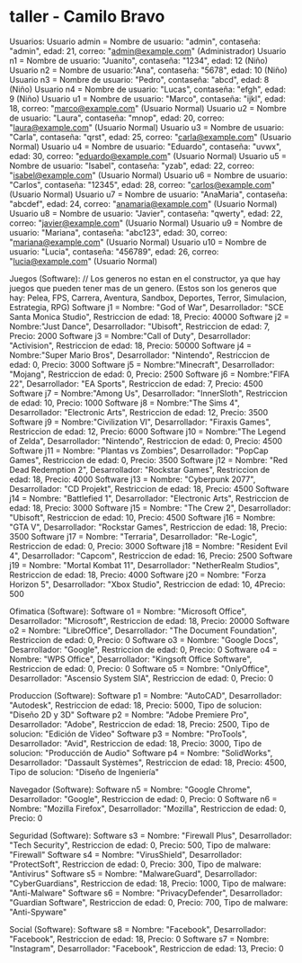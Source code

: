 # taller - Camilo Bravo

Usuarios:
Usuario admin = Nombre de usuario: "admin", contaseña: "admin", edad: 21, correo: "admin@example.com" (Administrador)
Usuario n1 = Nombre de usuario: "Juanito", contaseña: "1234", edad: 12 (Niño)
Usuario n2 = Nombre de usuario:"Ana", contaseña: "5678", edad: 10 (Niño)
Usuario n3 = Nombre de usuario: "Pedro", contaseña: "abcd", edad: 8 (Niño)
Usuario n4 = Nombre de usuario: "Lucas", contaseña: "efgh", edad: 9 (Niño)
Usuario u1 = Nombre de usuario: "Marco", contaseña: "ijkl", edad: 18, correo: "marco@example.com" (Usuario Normal)
Usuario u2 = Nombre de usuario: "Laura", contaseña: "mnop", edad: 20, correo: "laura@example.com" (Usuario Normal)
Usuario u3 = Nombre de usuario: "Carla", contaseña: "qrst", edad: 25, correo: "carla@example.com" (Usuario Normal)
Usuario u4 = Nombre de usuario: "Eduardo", contaseña: "uvwx", edad: 30, correo: "eduardo@example.com" (Usuario Normal)
Usuario u5 = Nombre de usuario: "Isabel", contaseña: "yzab", edad: 22, correo: "isabel@example.com" (Usuario Normal)
Usuario u6 = Nombre de usuario: "Carlos", contaseña: "12345", edad: 28, correo: "carlos@example.com" (Usuario Normal)
Usuario u7 = Nombre de usuario: "AnaMaria", contaseña: "abcdef", edad: 24, correo: "anamaria@example.com" (Usuario Normal)
Usuario u8 = Nombre de usuario: "Javier", contaseña: "qwerty", edad: 22, correo: "javier@example.com" (Usuario Normal)
Usuario u9 = Nombre de usuario: "Mariana", contaseña: "abc123", edad: 30, correo: "mariana@example.com" (Usuario Normal)
Usuario u10 = Nombre de usuario: "Lucia", contaseña: "456789", edad: 26, correo: "lucia@example.com" (Usuario Normal)

Juegos (Software): // Los generos no estan en el constructor, ya que hay juegos que pueden tener mas de un genero. (Estos son los generos que hay: Pelea, FPS, Carrera, Aventura, Sandbox, Deportes, Terror, Simulacion, Estrategia, RPG)
Software j1 = Nombre: "God of War", Desarrollador: "SCE Santa Monica Studio", Restriccion de edad: 18, Precio: 40000
Software j2 = Nombre:"Just Dance", Desarrollador: "Ubisoft", Restriccion de edad: 7, Precio: 2000
Software j3 = Nombre:"Call of Duty", Desarrollador: "Activision", Restriccion de edad: 18, Precio: 50000
Software j4 = Nombre:"Super Mario Bros", Desarrollador: "Nintendo", Restriccion de edad: 0, Precio: 3000
Software j5 = Nombre:"Minecraft", Desarrollador: "Mojang", Restriccion de edad: 0, Precio: 2500
Software j6 = Nombre:"FIFA 22", Desarrollador: "EA Sports", Restriccion de edad: 7, Precio: 4500
Software j7 = Nombre:"Among Us", Desarrollador: "InnerSloth", Restriccion de edad: 10, Precio: 1000
Software j8 = Nombre:"The Sims 4", Desarrollador: "Electronic Arts", Restriccion de edad: 12, Precio: 3500
Software j9 = Nombre:"Civilization VI", Desarrollador: "Firaxis Games", Restriccion de edad: 12, Precio: 6000
Software j10 = Nombre:"The Legend of Zelda", Desarrollador: "Nintendo", Restriccion de edad: 0, Precio: 4500
Software j11 = Nombre: "Plantas vs Zombies", Desarrollador: "PopCap Games", Restriccion de edad: 0, Precio: 3500
Software j12 = Nombre: "Red Dead Redemption 2", Desarrollador: "Rockstar Games", Restriccion de edad: 18, Precio: 4000
Software j13 = Nombre: "Cyberpunk 2077", Desarrollador: "CD Projekt", Restriccion de edad: 18, Precio: 4500
Software j14 = Nombre: "Battlefied 1", Desarrollador: "Electronic Arts", Restriccion de edad: 18, Precio: 3000
Software j15 = Nombre: "The Crew 2", Desarrollador: "Ubisoft", Restriccion de edad: 10, Precio: 4500
Software j16 = Nombre: "GTA V", Desarrollador: "Rockstar Games", Restriccion de edad: 18, Precio: 3500
Software j17 = Nombre: "Terraria", Desarrollador: "Re-Logic", Restriccion de edad: 0, Precio: 3000
Software j18 = Nombre: "Resident Evil 4", Desarrollador: "Capcom", Restriccion de edad: 16, Precio: 2500
Software j19 = Nombre: "Mortal Kombat 11", Desarrollador: "NetherRealm Studios", Restriccion de edad: 18, Precio: 4000
Software j20 = Nombre: "Forza Horizon 5", Desarrollador: "Xbox Studio", Restriccion de edad: 10, 4Precio: 500


Ofimatica (Software):
Software o1 = Nombre: "Microsoft Office", Desarrollador: "Microsoft", Restriccion de edad: 18, Precio: 20000
Software o2 = Nombre: "LibreOffice", Desarrollador: "The Document Foundation", Restriccion de edad: 0, Precio: 0
Software o3 = Nombre: "Google Docs", Desarrollador: "Google", Restriccion de edad: 0, Precio: 0
Software o4 = Nombre: "WPS Office", Desarrollador: "Kingsoft Office Software", Restriccion de edad: 0, Precio: 0
Software o5 = Nombre: "OnlyOffice", Desarrollador: "Ascensio System SIA", Restriccion de edad: 0, Precio: 0

Produccion (Software):
Software p1 = Nombre: "AutoCAD", Desarrollador: "Autodesk", Restriccion de edad: 18, Precio: 5000, Tipo de solucion: "Diseño 2D y 3D"
Software p2 = Nombre: "Adobe Premiere Pro", Desarrollador: "Adobe", Restriccion de edad: 18, Precio: 2500, Tipo de solucion: "Edición de Video"
Software p3 = Nombre: "ProTools", Desarrollador: "Avid", Restriccion de edad: 18, Precio: 3000, Tipo de solucion: "Producción de Audio"
Software p4 = Nombre: "SolidWorks", Desarrollador: "Dassault Systèmes", Restriccion de edad: 18, Precio: 4500, Tipo de solucion: "Diseño de Ingeniería"

Navegador (Software):
Software n5 = Nombre: "Google Chrome", Desarrollador: "Google", Restriccion de edad: 0, Precio: 0
Software n6 = Nombre: "Mozilla Firefox", Desarrollador: "Mozilla", Restriccion de edad: 0, Precio: 0

Seguridad (Software):
Software s3 = Nombre: "Firewall Plus", Desarrollador: "Tech Security", Restriccion de edad: 0, Precio: 500, Tipo de malware: "Firewall"
Software s4 = Nombre: "VirusShield", Desarrollador: "ProtectSoft", Restriccion de edad: 0, Precio: 300, Tipo de malware: "Antivirus"
Software s5 = Nombre: "MalwareGuard", Desarrollador: "CyberGuardians", Restriccion de edad: 18, Precio: 1000, Tipo de malware: "Anti-Malware"
Software s6 = Nombre: "PrivacyDefender", Desarrollador: "Guardian Software", Restriccion de edad: 0, Precio: 700, Tipo de malware: "Anti-Spyware"

Social (Software):
Software s8 = Nombre: "Facebook", Desarrollador: "Facebook", Restriccion de edad: 18, Precio: 0
Software s7 = Nombre: "Instagram", Desarrollador: "Facebook", Restriccion de edad: 13, Precio: 0





